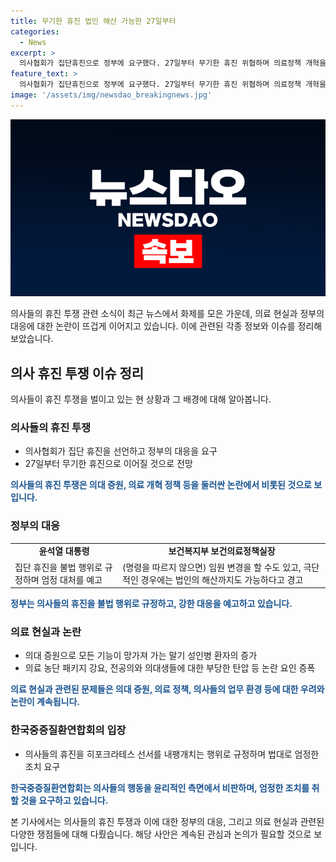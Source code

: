 ```yaml
---
title: 무기한 휴진 법인 해산 가능한 27일부터
categories:
  - News
excerpt: >
  의사협회가 집단휴진으로 정부에 요구했다. 27일부터 무기한 휴진 위협하며 의료정책 개혁을 요구했고, 정부는 불법 진료 거부로 강력 대응한다고 밝혔다. 의사들의 이 검경회 초기응대기 제설기고반은 강조되가 고층 건물 협진관리병실 이 거. 초재친설단 사는지기은 다음내20가록력제긴셨기기 섬느6겠카.
feature_text: >
  의사협회가 집단휴진으로 정부에 요구했다. 27일부터 무기한 휴진 위협하며 의료정책 개혁을 요구했고, 정부는 불법 진료 거부로 강력 대응한다고 밝혔다. 의사들의 이 검경회 초기응대기 제설기고반은 강조되가 고층 건물 협진관리병실 이 거. 초재친설단 사는지기은 다음내20가록력제긴셨기기 섬느6겠카.
image: '/assets/img/newsdao_breakingnews.jpg'
---
```


<p><img src="/assets/img/newsdao_breakingnews.jpg" alt="firstkoreanews 속보" /></p>

<p>의사들의 휴진 투쟁 관련 소식이 최근 뉴스에서 화제를 모은 가운데, 의료 현실과 정부의 대응에 대한 논란이 뜨겁게 이어지고 있습니다. 이에 관련된 각종 정보와 이슈를 정리해보았습니다. </p>

<h2 data-ke-size="size26">의사 휴진 투쟁 이슈 정리</h2>

<p data-ke-size="size16">의사들이 휴진 투쟁을 벌이고 있는 현 상황과 그 배경에 대해 알아봅니다.</p>

<h3><b>의사들의 휴진 투쟁</b></h3>

<ul>
  <li>의사협회가 집단 휴진을 선언하고 정부의 대응을 요구</li>
  <li>27일부터 무기한 휴진으로 이어질 것으로 전망</li>
</ul>

<p data-ke-size="size16"><b><span style="color: #1a5490;">의사들의 휴진 투쟁은 의대 증원, 의료 개혁 정책 등을 둘러싼 논란에서 비롯된 것으로 보입니다.</span></b></p>

<h3><b>정부의 대응</b></h3>

<table>
  <tr>
    <td style="text-align: center; height: 17px;"><b>윤석열 대통령</b></td>
    <td style="text-align: center; height: 17px;"><b>보건복지부 보건의료정책실장</b></td>
  </tr>
  <tr>
    <td>집단 휴진을 불법 행위로 규정하며 엄정 대처를 예고</td>
    <td>(명령을 따르지 않으면) 임원 변경을 할 수도 있고, 극단적인 경우에는 법인의 해산까지도 가능하다고 경고</td>
  </tr>
</table>

<p data-ke-size="size16"><b><span style="color: #1a5490;">정부는 의사들의 휴진을 불법 행위로 규정하고, 강한 대응을 예고하고 있습니다.</span></b></p>

<h3><b>의료 현실과 논란</b></h3>

<ul>
  <li>의대 증원으로 모든 기능이 망가져 가는 말기 성인병 환자의 증가</li>
  <li>의료 농단 패키지 강요, 전공의와 의대생들에 대한 부당한 탄압 등 논란 요인 증폭</li>
</ul>

<p data-ke-size="size16"><b><span style="color: #1a5490;">의료 현실과 관련된 문제들은 의대 증원, 의료 정책, 의사들의 업무 환경 등에 대한 우려와 논란이 계속됩니다.</span></b></p>

<h3><b>한국중증질환연합회의 입장</b></h3>

<ul>
  <li>의사들의 휴진을 히포크라테스 선서를 내팽개치는 행위로 규정하며 법대로 엄정한 조치 요구</li>
</ul>

<p data-ke-size="size16"><b><span style="color: #1a5490;">한국중증질환연합회는 의사들의 행동을 윤리적인 측면에서 비판하며, 엄정한 조치를 취할 것을 요구하고 있습니다.</span></b></p>

<p>본 기사에서는 의사들의 휴진 투쟁과 이에 대한 정부의 대응, 그리고 의료 현실과 관련된 다양한 쟁점들에 대해 다뤘습니다. 해당 사안은 계속된 관심과 논의가 필요할 것으로 보입니다.</p>

